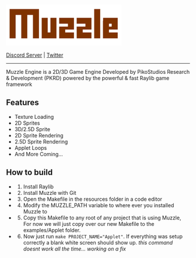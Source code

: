 ![Muzzle Logo](https://github.com/PikoStudios/Muzzle/blob/main/.github/assests/muzzle.png?raw=true)


[Discord Server](https://discord.gg/Rw2FdYw5dK) | [Twitter](https://twitter.com/piko_studios)
***
Muzzle Engine is a 2D/3D Game Engine Developed by PikoStudios Research & Development (PKRD) powered by the powerful & fast Raylib game framework

## Features

 - Texture Loading
 - 2D Sprites
 - 3D/2.5D Sprite
 - 2D Sprite Rendering
 - 2.5D Sprite Rendering
 - Applet Loops
 - And More Coming...

## How to build

 - 1. Install Raylib
 - 2. Install Muzzle with Git
 - 3. Open the Makefile in the resources folder in a code editor
 - 4. Modify the MUZZLE_PATH variable to where ever you installed Muzzle to
 - 5. Copy this Makefile to any root of any project that is using Muzzle, For now we will just copy over our new Makefile to the examples/Applet folder.
 - 6. Now just run `make PROJECT_NAME="Applet"`. If everything was setup correctly a blank white screen should show up. *this command doesnt work all the time... working on a fix*

